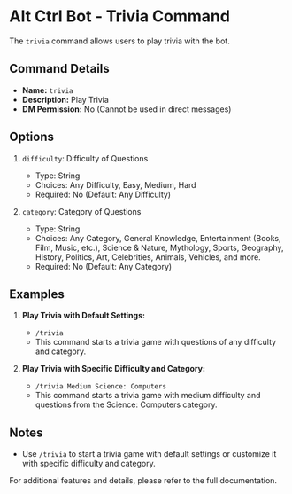 # Alt Ctrl Bot - Trivia Command

The `trivia` command allows users to play trivia with the bot.

## Command Details

-   **Name:** `trivia`
-   **Description:** Play Trivia
-   **DM Permission:** No (Cannot be used in direct messages)

## Options

1. `difficulty`: Difficulty of Questions

    - Type: String
    - Choices: Any Difficulty, Easy, Medium, Hard
    - Required: No (Default: Any Difficulty)

2. `category`: Category of Questions
    - Type: String
    - Choices: Any Category, General Knowledge, Entertainment (Books, Film, Music, etc.), Science & Nature, Mythology, Sports, Geography, History, Politics, Art, Celebrities, Animals, Vehicles, and more.
    - Required: No (Default: Any Category)

## Examples

1. **Play Trivia with Default Settings:**

    - `/trivia`
    - This command starts a trivia game with questions of any difficulty and category.

2. **Play Trivia with Specific Difficulty and Category:**
    - `/trivia Medium Science: Computers`
    - This command starts a trivia game with medium difficulty and questions from the Science: Computers category.

## Notes

-   Use `/trivia` to start a trivia game with default settings or customize it with specific difficulty and category.

For additional features and details, please refer to the full documentation.
